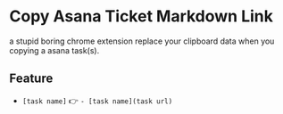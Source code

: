 # Copy Asana Ticket Markdown Link

a stupid boring chrome extension replace your clipboard data when you copying a asana task(s).

## Feature
- `[task name]` :point_right: `- [task name](task url)`




